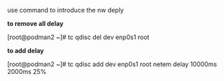 use command to introduce the nw deply

**to remove all delay**

[root@podman2 ~]# tc qdisc del dev enp0s1 root

**to add delay**

[root@podman2 ~]# tc qdisc add dev enp0s1 root netem delay 10000ms 2000ms 25%
